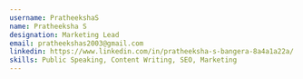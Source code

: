 ```yaml
---
username: PratheekshaS
name: Pratheeksha S
designation: Marketing Lead
email: pratheekshas2003@gmail.com
linkedin: https://www.linkedin.com/in/pratheeksha-s-bangera-8a4a1a22a/
skills: Public Speaking, Content Writing, SEO, Marketing
---
```

